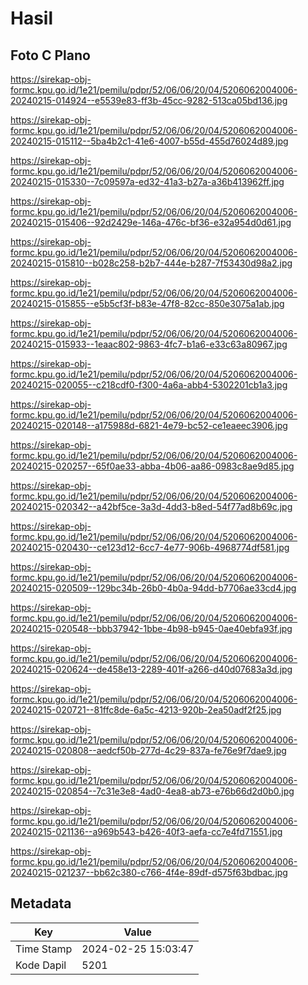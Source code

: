 # Hasil

## Foto C Plano

https://sirekap-obj-formc.kpu.go.id/1e21/pemilu/pdpr/52/06/06/20/04/5206062004006-20240215-014924--e5539e83-ff3b-45cc-9282-513ca05bd136.jpg

https://sirekap-obj-formc.kpu.go.id/1e21/pemilu/pdpr/52/06/06/20/04/5206062004006-20240215-015112--5ba4b2c1-41e6-4007-b55d-455d76024d89.jpg

https://sirekap-obj-formc.kpu.go.id/1e21/pemilu/pdpr/52/06/06/20/04/5206062004006-20240215-015330--7c09597a-ed32-41a3-b27a-a36b413962ff.jpg

https://sirekap-obj-formc.kpu.go.id/1e21/pemilu/pdpr/52/06/06/20/04/5206062004006-20240215-015406--92d2429e-146a-476c-bf36-e32a954d0d61.jpg

https://sirekap-obj-formc.kpu.go.id/1e21/pemilu/pdpr/52/06/06/20/04/5206062004006-20240215-015810--b028c258-b2b7-444e-b287-7f53430d98a2.jpg

https://sirekap-obj-formc.kpu.go.id/1e21/pemilu/pdpr/52/06/06/20/04/5206062004006-20240215-015855--e5b5cf3f-b83e-47f8-82cc-850e3075a1ab.jpg

https://sirekap-obj-formc.kpu.go.id/1e21/pemilu/pdpr/52/06/06/20/04/5206062004006-20240215-015933--1eaac802-9863-4fc7-b1a6-e33c63a80967.jpg

https://sirekap-obj-formc.kpu.go.id/1e21/pemilu/pdpr/52/06/06/20/04/5206062004006-20240215-020055--c218cdf0-f300-4a6a-abb4-5302201cb1a3.jpg

https://sirekap-obj-formc.kpu.go.id/1e21/pemilu/pdpr/52/06/06/20/04/5206062004006-20240215-020148--a175988d-6821-4e79-bc52-ce1eaeec3906.jpg

https://sirekap-obj-formc.kpu.go.id/1e21/pemilu/pdpr/52/06/06/20/04/5206062004006-20240215-020257--65f0ae33-abba-4b06-aa86-0983c8ae9d85.jpg

https://sirekap-obj-formc.kpu.go.id/1e21/pemilu/pdpr/52/06/06/20/04/5206062004006-20240215-020342--a42bf5ce-3a3d-4dd3-b8ed-54f77ad8b69c.jpg

https://sirekap-obj-formc.kpu.go.id/1e21/pemilu/pdpr/52/06/06/20/04/5206062004006-20240215-020430--ce123d12-6cc7-4e77-906b-4968774df581.jpg

https://sirekap-obj-formc.kpu.go.id/1e21/pemilu/pdpr/52/06/06/20/04/5206062004006-20240215-020509--129bc34b-26b0-4b0a-94dd-b7706ae33cd4.jpg

https://sirekap-obj-formc.kpu.go.id/1e21/pemilu/pdpr/52/06/06/20/04/5206062004006-20240215-020548--bbb37942-1bbe-4b98-b945-0ae40ebfa93f.jpg

https://sirekap-obj-formc.kpu.go.id/1e21/pemilu/pdpr/52/06/06/20/04/5206062004006-20240215-020624--de458e13-2289-401f-a266-d40d07683a3d.jpg

https://sirekap-obj-formc.kpu.go.id/1e21/pemilu/pdpr/52/06/06/20/04/5206062004006-20240215-020721--81ffc8de-6a5c-4213-920b-2ea50adf2f25.jpg

https://sirekap-obj-formc.kpu.go.id/1e21/pemilu/pdpr/52/06/06/20/04/5206062004006-20240215-020808--aedcf50b-277d-4c29-837a-fe76e9f7dae9.jpg

https://sirekap-obj-formc.kpu.go.id/1e21/pemilu/pdpr/52/06/06/20/04/5206062004006-20240215-020854--7c31e3e8-4ad0-4ea8-ab73-e76b66d2d0b0.jpg

https://sirekap-obj-formc.kpu.go.id/1e21/pemilu/pdpr/52/06/06/20/04/5206062004006-20240215-021136--a969b543-b426-40f3-aefa-cc7e4fd71551.jpg

https://sirekap-obj-formc.kpu.go.id/1e21/pemilu/pdpr/52/06/06/20/04/5206062004006-20240215-021237--bb62c380-c766-4f4e-89df-d575f63bdbac.jpg


## Metadata

| Key        | Value               |
| ---------- | ------------------- |
| Time Stamp | 2024-02-25 15:03:47 |
| Kode Dapil | 5201                |




